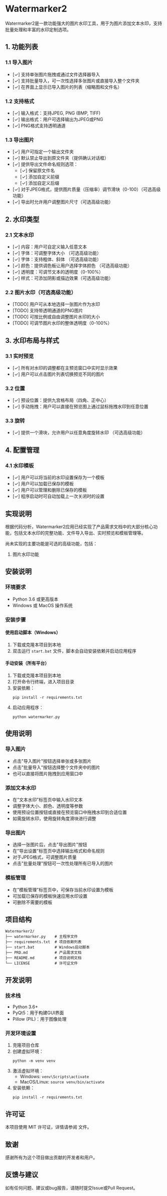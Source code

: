 # Watermarker2

Watermarker2是一款功能强大的图片水印工具，用于为图片添加文本水印，支持批量处理和丰富的水印定制选项。

## 1. 功能列表

### 1.1 导入图片
- [✓] 支持单张图片拖拽或通过文件选择器导入
- [✓] 支持批量导入，可一次性选择多张图片或直接导入整个文件夹
- [✓] 在界面上显示已导入图片的列表（缩略图和文件名）

### 1.2 支持格式
- [✓] 输入格式：支持JPEG, PNG (BMP, TIFF)
- [✓] 输出格式：用户可选择输出为JPEG或PNG
- [✓] PNG格式支持透明通道

### 1.3 导出图片
- [✓] 用户可指定一个输出文件夹
- [✓] 默认禁止导出到原文件夹（提供确认对话框）
- [✓] 提供导出文件命名规则选项：
  - [✓] 保留原文件名
  - [✓] 添加自定义前缀
  - [✓] 添加自定义后缀
- [✓] 对于JPEG格式，提供图片质量（压缩率）调节滑块（0-100）（可选高级功能）
- [✓] 导出时允许用户调整图片尺寸（可选高级功能）

## 2. 水印类型

### 2.1 文本水印
- [✓] 内容：用户可自定义输入任意文本
- [✓] 字体：可调整字体大小 （可选高级功能）
- [✓] 字体：支持粗体、斜体 （可选高级功能）
- [✓] 颜色：提供调色板让用户选择字体颜色 （可选高级功能）
- [✓] 透明度：可调节文本的透明度（0-100%） 
- [✓] 样式：可添加阴影或描边效果（可选高级功能）

### 2.2 图片水印（可选高级功能）
- [TODO] 用户可从本地选择一张图片作为水印
- [TODO] 支持带透明通道的PNG图片
- [TODO] 可按比例或自由调整图片水印的大小
- [TODO] 可调节图片水印的整体透明度（0-100%）

## 3. 水印布局与样式

### 3.1 实时预览
- [✓] 所有对水印的调整都在主预览窗口中实时显示效果
- [✓] 用户可以点击图片列表切换预览不同的图片

### 3.2 位置
- [✓] 预设位置：提供九宫格布局（四角、正中心）
- [✓] 手动拖拽：用户可以直接在预览图上通过鼠标拖拽水印到任意位置 

### 3.3 旋转
- [✓] 提供一个滑块，允许用户以任意角度旋转水印 （可选高级功能）

## 4. 配置管理

### 4.1 水印模板
- [✓] 用户可以将当前的水印设置保存为一个模板
- [✓] 用户可以加载已保存的模板
- [✓] 用户可以管理和删除已保存的模板
- [✓] 程序启动时可自动加载上一次关闭时的设置

## 实现说明

根据代码分析，Watermarker2应用已经实现了产品需求文档中的大部分核心功能，包括文本水印的完整功能、文件导入导出、实时预览和模板管理等。

尚未实现的主要功能是可选的高级功能，包括：
1. 图片水印功能

## 安装说明

### 环境要求
- Python 3.6 或更高版本
- Windows 或 MacOS 操作系统

### 安装步骤

#### 使用启动脚本（Windows）
1. 下载或克隆本项目到本地
2. 双击运行 `start.bat` 文件，脚本会自动安装依赖并启动应用程序

#### 手动安装（所有平台）
1. 下载或克隆本项目到本地
2. 打开命令行终端，进入项目目录
3. 安装依赖：
   ```
   pip install -r requirements.txt
   ```
4. 启动应用程序：
   ```
   python watermarker.py
   ```

## 使用说明

### 导入图片
- 点击"导入图片"按钮选择单张或多张图片
- 点击"批量导入"按钮选择整个文件夹中的图片
- 也可以直接将图片拖拽到应用窗口中

### 添加文本水印
- 在"文本水印"标签页中输入水印文本
- 调整字体大小、颜色、透明度等参数
- 使用预设位置按钮或直接在预览窗口中拖拽水印到合适位置
- 如需旋转水印，使用旋转角度滑块进行调整

### 导出图片
- 选择一张图片后，点击"导出图片"按钮
- 在"导出设置"标签页中选择输出格式和命名规则
- 对于JPEG格式，可调整图片质量
- 点击"批量处理"按钮可一次性处理所有已导入的图片

### 模板管理
- 在"模板管理"标签页中，可保存当前水印设置为模板
- 可加载已保存的模板快速应用水印设置
- 可删除不需要的模板

## 项目结构

```
Watermarker2/
├── watermarker.py    # 主程序文件
├── requirements.txt  # 项目依赖列表
├── start.bat         # Windows启动脚本
├── PRD.md            # 产品需求文档
├── README.md         # 项目说明文档
└── LICENSE           # 许可证文件
```

## 开发说明

### 技术栈
- Python 3.6+
- PyQt5：用于构建GUI界面
- Pillow (PIL)：用于图像处理

### 开发环境设置
1. 克隆项目仓库
2. 创建虚拟环境：
   ```
   python -m venv venv
   ```
3. 激活虚拟环境：
   - Windows: `venv\Scripts\activate`
   - MacOS/Linux: `source venv/bin/activate`
4. 安装依赖：
   ```
   pip install -r requirements.txt
   ```

## 许可证

本项目使用 MIT 许可证，详情请参阅 <mcfile name="LICENSE" path="c:\Users\exian\Watermarker2\LICENSE"></mcfile> 文件。

## 致谢

感谢所有为这个项目做出贡献的开发者和用户。

## 反馈与建议

如有任何问题、建议或bug报告，请随时提交Issue或Pull Request。